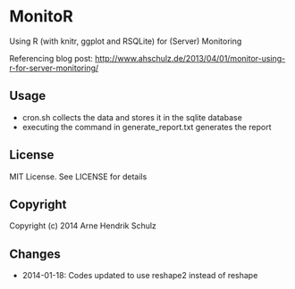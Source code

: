 MonitoR
=======

Using R (with knitr, ggplot and RSQLite) for (Server) Monitoring

Referencing blog post: http://www.ahschulz.de/2013/04/01/monitor-using-r-for-server-monitoring/

## Usage
* cron.sh collects the data and stores it in the sqlite database
* executing the command in generate_report.txt generates the report

## License
MIT License. See LICENSE for details

## Copyright
Copyright (c) 2014 Arne Hendrik Schulz

## Changes
* 2014-01-18: Codes updated to use reshape2 instead of reshape
